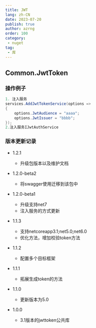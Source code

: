 ```yaml
---
title: JWT
lang: zh-CN
date: 2023-07-20
publish: true
author: azrng
order: 100
category:
 - nuget
tag:
 - 库
---
```

## Common.JwtToken

### 操作例子
```c#
1. 注入服务
services.AddJwtTokenService(options =>
{
    options.JwtAudience = "aaaa";
    options.JwtIssuer = "bbbb";
});
2.注入服务IJwtAuthService
```
### 版本更新记录

* 1.2.1
  * 升级包版本以及维护文档
* 1.2.0-beta2
  * 将swagger使用迁移到该包中
* 1.2.0-beta1
  * 升级支持net7
  * 注入服务的方式更新
* 1.1.3
  * 支持netcoreapp3.1;net5.0;net6.0
  * 优化方法，增加校验token方法
* 1.1.2 
  * 配置多个目标框架  
* 1.1.1
  * 拓展生成token的方法
* 1.1.0 
  * 更新版本为5.0 

* 1.0.0 
  * 3.1版本的jwttoken公共库  

